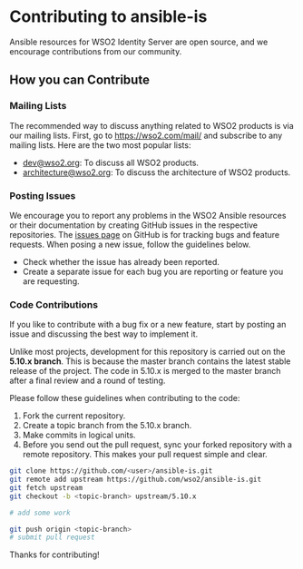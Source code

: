 # Contributing to ansible-is

Ansible resources for WSO2 Identity Server are open source, and we encourage contributions from our community.

## How you can Contribute

### Mailing Lists
The recommended way to discuss anything related to WSO2 products is via our mailing lists. First, go to https://wso2.com/mail/ and subscribe to any mailing lists. Here are the two most popular lists:
* dev@wso2.org: To discuss all WSO2 products.
* architecture@wso2.org: To discuss the architecture of WSO2 products.

### Posting Issues
We encourage you to report any problems in the WSO2 Ansible resources or their documentation by creating GitHub issues in the respective repositories. The [issues page](https://github.com/wso2/ansible-is/issues) on GitHub is for tracking bugs and feature requests. When posing a new issue, follow the guidelines below.
* Check whether the issue has already been reported.
* Create a separate issue for each bug you are reporting or feature you are requesting.

### Code Contributions
If you like to contribute with a bug fix or a new feature, start by posting an issue and discussing the best way to implement it. 

Unlike most projects, development for this repository is carried out on the **5.10.x branch**. This is because the master branch contains the latest stable release of the project. The code in 5.10.x is merged to the master branch after a final review and a round of testing.

Please follow these guidelines when contributing to the code:
1. Fork the current repository.
2. Create a topic branch from the 5.10.x branch.
3. Make commits in logical units.
4. Before you send out the pull request, sync your forked repository with a remote repository. This makes your pull request simple and clear.

```bash
git clone https://github.com/<user>/ansible-is.git
git remote add upstream https://github.com/wso2/ansible-is.git
git fetch upstream
git checkout -b <topic-branch> upstream/5.10.x

# add some work

git push origin <topic-branch>
# submit pull request

```

Thanks for contributing!
